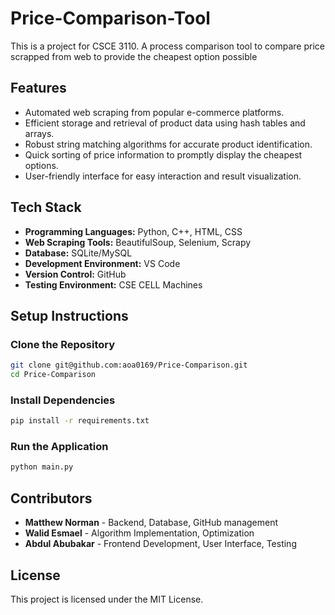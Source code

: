 # Price-Comparison-Tool
This is a project for CSCE 3110. A process comparison tool to compare price scrapped from web to provide the cheapest option possible

## Features
- Automated web scraping from popular e-commerce platforms.
- Efficient storage and retrieval of product data using hash tables and arrays.
- Robust string matching algorithms for accurate product identification.
- Quick sorting of price information to promptly display the cheapest options.
- User-friendly interface for easy interaction and result visualization.

## Tech Stack
- **Programming Languages:** Python, C++, HTML, CSS
- **Web Scraping Tools:** BeautifulSoup, Selenium, Scrapy
- **Database:** SQLite/MySQL
- **Development Environment:** VS Code
- **Version Control:** GitHub
- **Testing Environment:** CSE CELL Machines

## Setup Instructions

### Clone the Repository
```bash
git clone git@github.com:aoa0169/Price-Comparison.git
cd Price-Comparison
```

### Install Dependencies
```bash
pip install -r requirements.txt
```

### Run the Application
```bash
python main.py
```

## Contributors
- **Matthew Norman** - Backend, Database, GitHub management
- **Walid Esmael** - Algorithm Implementation, Optimization
- **Abdul Abubakar** - Frontend Development, User Interface, Testing

## License
This project is licensed under the MIT License.

